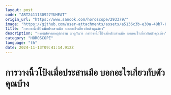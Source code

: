 ```yaml
---
layout: post
code: "ART2411130927YUHEAT"
origin_url: "https://www.sanook.com/horoscope/293379/"
image: "https://github.com/user-attachments/assets/a5136c3b-e30a-48b7-863c-9aac69ede508"
title: "การวางนิ้วโป้งเมื่อประสานมือ บอกอะไรเกี่ยวกับตัวคุณบ้าง"
description: "ทายนิสัยจากพฤติกรรม มาดูกันว่า การวางนิ้วโป้งเมื่อประสานมือ บอกอะไรเกี่ยวกับตัวคุณบ้าง"
category: "HOROSCOPE"
language: "th"
date: 2024-11-13T09:41:14.912Z
---
```


# การวางนิ้วโป้งเมื่อประสานมือ บอกอะไรเกี่ยวกับตัวคุณบ้าง